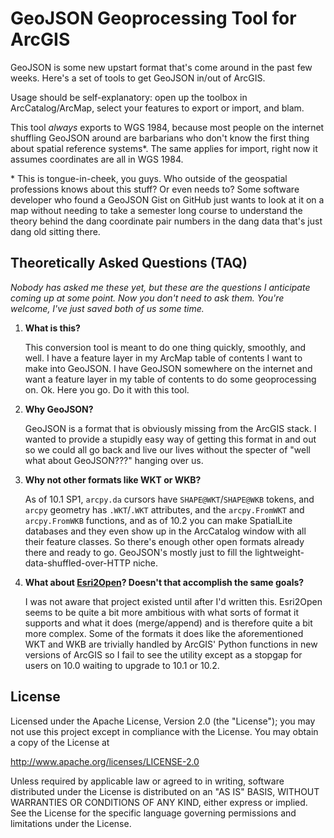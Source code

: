 GeoJSON Geoprocessing Tool for ArcGIS=GeoJSON is some new upstart format that's come around in the past few weeks. Here's a set of tools to get GeoJSON in/out of ArcGIS.Usage should be self-explanatory: open up the toolbox in ArcCatalog/ArcMap, select your features to export or import, and blam.This tool _always_ exports to WGS 1984, because most people on the internet shuffling GeoJSON around are barbarians who don't know the first thing about spatial reference systems*. The same applies for import, right now it assumes coordinates are all in WGS 1984.\* This is tongue-in-cheek, you guys. Who outside of the geospatial professions knows about this stuff? Or even needs to? Some software developer who found a GeoJSON Gist on GitHub just wants to look at it on a map without needing to take a semester long course to understand the theory behind the dang coordinate  pair numbers in the dang data that's just dang old sitting there.Theoretically Asked Questions (TAQ)-_Nobody has asked me these yet, but these are the questions I anticipate coming up at some point. Now you don't need to ask them. You're welcome, I've just saved both of us some time._1. **What is this?**    This conversion tool is meant to do one thing quickly, smoothly, and well. I have a feature layer in my ArcMap table of contents I want to make into GeoJSON. I have GeoJSON somewhere on the internet and want a feature layer in my table of contents to do some geoprocessing on. Ok. Here you go. Do it with this tool.2. **Why GeoJSON?**    GeoJSON is a format that is obviously missing from the ArcGIS stack. I wanted to provide a stupidly easy way of getting this format in and out so we could all go back and live our lives without the specter of "well what about GeoJSON???" hanging over us.3. **Why not other formats like WKT or WKB?**    As of 10.1 SP1, `arcpy.da` cursors have `SHAPE@WKT`/`SHAPE@WKB` tokens, and `arcpy` geometry has `.WKT`/`.WKT` attributes, and the `arcpy.FromWKT` and `arcpy.FromWKB` functions, and as of 10.2 you can make SpatialLite databases and they even show up in the ArcCatalog window with all their feature classes. So there's enough other open formats already there and ready to go. GeoJSON's mostly just to fill the lightweight-data-shuffled-over-HTTP niche.4. **What about [Esri2Open](https://github.com/project-open-data/esri2open)? Doesn't that accomplish the same goals?**    I was not aware that project existed until after I'd written this. Esri2Open seems to be quite a bit more ambitious with what sorts of format it supports and what it does (merge/append) and is therefore quite a bit more complex. Some of the formats it does like the aforementioned WKT and WKB are trivially handled by ArcGIS' Python functions in new versions of ArcGIS so I fail to see the utility except as a stopgap for users on 10.0 waiting to upgrade to 10.1 or 10.2.License-Licensed under the Apache License, Version 2.0 (the "License"); you may not use this project except in compliance with the License. You may obtain a copy of the License at   http://www.apache.org/licenses/LICENSE-2.0Unless required by applicable law or agreed to in writing, software distributed under the License is distributed on an "AS IS" BASIS, WITHOUT WARRANTIES OR CONDITIONS OF ANY KIND, either express or implied. See the License for the specific language governing permissions and limitations under the License.